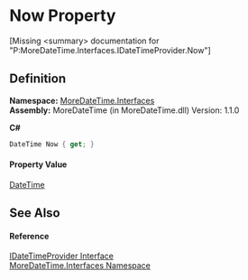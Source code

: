 # Now Property


\[Missing &lt;summary&gt; documentation for "P:MoreDateTime.Interfaces.IDateTimeProvider.Now"\]



## Definition
**Namespace:** <a href="ef345705-d0d8-5472-d7be-04b87d131a0e">MoreDateTime.Interfaces</a>  
**Assembly:** MoreDateTime (in MoreDateTime.dll) Version: 1.1.0

**C#**
``` C#
DateTime Now { get; }
```



#### Property Value
<a href="https://learn.microsoft.com/dotnet/api/system.datetime" target="_blank" rel="noopener noreferrer">DateTime</a>

## See Also


#### Reference
<a href="16c40ca5-4bdf-18a4-8467-57009bcc2401">IDateTimeProvider Interface</a>  
<a href="ef345705-d0d8-5472-d7be-04b87d131a0e">MoreDateTime.Interfaces Namespace</a>  
